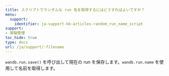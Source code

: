 ```yaml
---
title: スクリプトでランダムな run 名を取得するにはどうすればよいですか？
menu:
  support:
    identifier: ja-support-kb-articles-random_run_name_script
support:
- 実験管理
toc_hide: true
type: docs
url: /ja/support/:filename
---
```


`wandb.run.save()` を呼び出して現在の run を保存します。`wandb.run.name` を使用して名前を取得します。